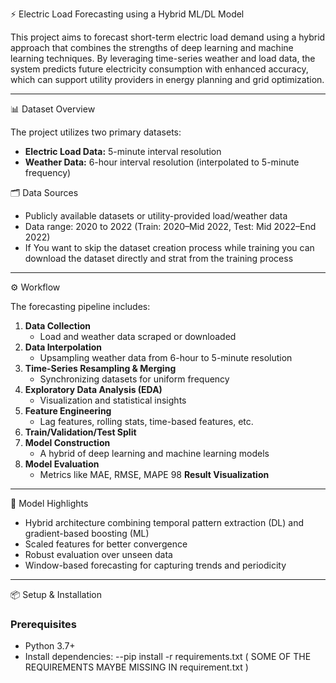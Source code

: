 ⚡ Electric Load Forecasting using a Hybrid ML/DL Model

This project aims to forecast short-term electric load demand using a hybrid approach that combines the strengths of deep learning and machine learning techniques. By leveraging time-series weather and load data, the system predicts future electricity consumption with enhanced accuracy, which can support utility providers in energy planning and grid optimization.

---

 📊 Dataset Overview

The project utilizes two primary datasets:
- **Electric Load Data:** 5-minute interval resolution
- **Weather Data:** 6-hour interval resolution (interpolated to 5-minute frequency)

 🗂️ Data Sources
- Publicly available datasets or utility-provided load/weather data
- Data range: 2020 to 2022 (Train: 2020–Mid 2022, Test: Mid 2022–End 2022)
- If You want to skip the dataset creation process while training you can download the dataset directly and strat from the training process
---

⚙️ Workflow

The forecasting pipeline includes:

1. **Data Collection**
   - Load and weather data scraped or downloaded
2. **Data Interpolation**
   - Upsampling weather data from 6-hour to 5-minute resolution
3. **Time-Series Resampling & Merging**
   - Synchronizing datasets for uniform frequency
4. **Exploratory Data Analysis (EDA)**
   - Visualization and statistical insights
5. **Feature Engineering**
   - Lag features, rolling stats, time-based features, etc.
6. **Train/Validation/Test Split**
7. **Model Construction**
   - A hybrid of deep learning and machine learning models
8. **Model Evaluation**
   - Metrics like MAE, RMSE, MAPE
98 **Result Visualization**

---

🧠 Model Highlights

- Hybrid architecture combining temporal pattern extraction (DL) and gradient-based boosting (ML)
- Scaled features for better convergence
- Robust evaluation over unseen data
- Window-based forecasting for capturing trends and periodicity

---

📦 Setup & Installation

### Prerequisites

- Python 3.7+
- Install dependencies:
  --pip install -r requirements.txt  ( SOME OF THE REQUIREMENTS MAYBE MISSING IN requirement.txt )

 
